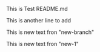 This is Test README.md

This is another line to add

This is new text fron "new-branch"


This is new text fron "new-1"
